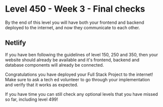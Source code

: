 # Level 450 - Week 3 - Final checks

By the end of this level you will have both your frontend and backend deployed to the internet, and now they communicate to each other.

## Netlify

If you have ben following the guidelines of level 150, 250 and 350, then your website should already be available and it's frontend, backend and database components will already be connected.

Congratulations you have deployed your Full Stack Project to the internet! Make sure to ask a tech ed volunteer to go through your implementation and verify that it works as expected.

If you have time you can still check any optional levels that you have missed so far, including level 499!
